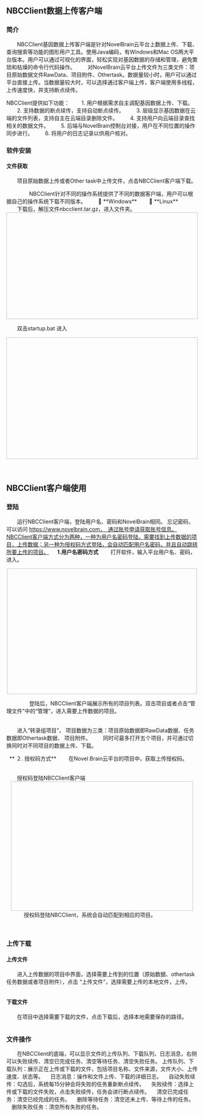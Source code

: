 ## NBCClient数据上传客户端

### **简介**
　　NBCClient基因数据上传客户端是针对NovelBrain云平台上数据上传、下载、查询搜索等功能的图形用户工具。使用Java编码，有Windows和Mac OS两大平台版本。用户可以通过可视化的界面，轻松实现对基因数据的存储和管理，避免繁琐和枯燥的命令行代码操作。
　　对NovelBrain云平台上传文件为三类文件：项目原始数据文件RawData、项目附件、Othertask。数据量较小时，用户可以通过平台直接上传。当数据量较大时，可以选择通过客户端上传，客户端使用多线程，上传速度快，并支持断点续传。

NBCClient提供如下功能：
　　1. 用户根据需求自主调配基因数据上传、下载。
　　2. 支持数据的断点续传，支持自动断点续传。
　　3. 层级显示基因数据在云端的文件列表，支持自主在云端目录删除文件。
　　4. 支持用户向云端目录查找相关的数据文件。
　　5. 后端与NovelBrain控制台对接，用户在不同位置的操作同步进行。
　　6. 将用户的日志记录以供用户核对。

### **软件安装**
#### **文件获取**
　　项目原始数据上传或者Other task中上传文件，点击NBCClient客户端下载。

<div style="text-align:center"><img data-src="1.png" width="600px"  ></img>
</div>

<div style="text-align:center">
<img data-src="2.png" width="500px"  ></img>
</div>
　　
　　NBCClient针对不同的操作系统提供了不同的数据客户端，用户可以根据自己的操作系统下载不同版本。
　　	**Windows**
　　	**Linux** 
<div style="text-align:center"><img data-src="3.png" width="450px" ></img>
</div>
　　下载后，解压文件nbcclient.tar.gz，进入文件夹。
<div style="text-align:center"><img data-src="4.png" width="600px" height="280px" ></img>
</div>

　　双击startup.bat 进入
<div style="text-align:center"><img data-src="5.png" width="550px" height="320px" ></img>
</div>

&nbsp;
## **NBCClient客户端使用**
### **登陆**
 　　运行NBCClient客户端，登陆用户名、密码和NovelBrain相同。
忘记密码，可以访问 https://www.novelbrain.com，　通过账号申请获取账号信息。NBCClient客户端方式分为两种，一种为用户名密码登陆，需要找到上传数据的项目，上传数据；另一种为授权码方式登陆，会自动匹配用户名密码，并且自动跳转所要上传的项目。
　
**1.用户名密码方式**
　　打开软件，输入平台用户名、密码，进入。
 
<div style="text-align:center"><img data-src="6.png" width="500px" height="330px" ></img>
</div>

　　
　　登陆后，NBCClient客户端展示所有的项目列表。双击项目或者点击“管理文件”中的“管理”，进入需要上传数据的项目。
<div style="text-align:center"><img data-src="7.png" width="600px"" ></img>
</div>
&nbsp;
<div style="text-align:center"><img data-src="8.png" width="600px" " ></img>
</div>
　　进入“转录组项目”， 项目数据为三类：项目原始数据即RawData数据、任务数据即Othertask数据、 项目附件。
　　同时可最多打开五个项目，并可通过切换同时对不同项目的数据上传、下载。
<div style="text-align:center"><img data-src="9.png" width="600px"  ></img>
</div>

&nbsp; 
 ** ２. 授权码方式**
　　在Novel Brain云平台的项目中，获取上传授权码。
<div style="text-align:center"><img data-src="10.png" width="550px" ></img>
</div>
 &nbsp;
<div style="text-align:center"><img data-src="11.png" width="500px"  ></img>
</div>
　　授权码登陆NBCClient客户端
<div style="text-align:center"><img data-src="12.png" width="480px" height="340px" ></img>
</div>
 　
　　授权码登陆NBCClient，系统会自动匹配到相应的项目。
<div style="text-align:center"><img data-src="13.png" width="480px" ></img>
</div>

&nbsp; 
### **上传下载**
#### **上传文件**
　　进入上传数据的项目中界面，选择需要上传到的位置（原始数据、othertask任务数据或者项目附件），点击 “上传文件”，选择需要上传的本地文件，上传。　
<div style="text-align:center"><img data-src="14.png" width="500px" ></img>
</div>

<div style="text-align:center">
<img data-src="15.png" width="500px" ></img>
</div>

#### **下载文件**
　　在项目中选择需要下载的文件，点击下载后，选择本地需要保存的路径。
<div style="text-align:center"><img data-src="16.png" width="500px" ></img>
</div>

<div style="text-align:center">
<img data-src="17.png" width="500px" ></img>
</div>

### **文件操作**
　　在NBCClient的底端，可以显示文件的上传队列、下载队列、日志消息，右侧可以失败续传、清空已完成任务、清空等待任务、清空失败任务。
上传队列、下载队列：展示正在上传或下载的文件，包括项目名称、文件来源，文件大小、上传速度、状态等。
　日志消息：操作和文件上传、下载的详细日志。
　自动失败续传：勾选后，系统每15分钟会将失败的任务重新断点续传。
　失败续传：选择上传或下载的文件失败，点击失败续传，任务会进行断点续传。
　清空已完成任务：清空已经完成的任务。
　删除等待任务：清空还未上传、等待上传的任务。
　删除失败任务：清空所有失败的任务。
<div style="text-align:center"><img data-src="18.png" width="500px"></img>
</div>